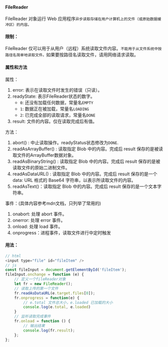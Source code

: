 #### FileReader

FileReader 对象运行 Web 应用程序`异步读取存储在用户计算机上的文件（或原始数据缓冲区）的内容。`

#### 限制：

FileReader 仅可以用于从用户（远程）系统读取文件内容。`不能用于从文件系统中按路径名简单地读取文件。`如果要按路径名读取文件，请用网络请求读取。

#### 属性和方法

属性：

1. error: 表示在读取文件时发生的错误（只读）。
2. readyState: 表示FileReader状态的数字。
    + `0`: 还没有加载任何数据，常量名`EMPTY`
    + `1`: 数据正在被加载，常量名`LOADING`
    + `2`: 已完成全部的读取请求，常量名`DONE`
3. result: 文件的内容。仅在读取完成后有值。

方法：

1. abort() : 中止读取操作。readyStatus状态修改为`DONE`.
2. readAsArrayBuffer() : 读取指定 Blob 中的内容。完成后 result 保存的是被读取文件的ArrayBuffer数据对象。
3. readAsBinaryString() :  读取指定 Blob 中的内容。完成后 result 保存的是被读取文件的原始二进制文件。
4. readAsDataURL() :  读取指定 Blob 中的内容。完成后 result 保存的是一个 data: URL 格式的 Base64 字符串，以表示所读取文件的内容。
5. readAsText()：读取指定 Blob 中的内容。完成后 result 保存的是一个文本字符串。

事件：(具体内容参考mdn文档，只列举了常用的)

1. onabort: 处理 abort 事件。
2. onerror: 处理 error 事件。
3. onload: 处理 load 事件。
4. onprogress：进程事件，读取文件进行中定时触发

#### 用法：

```js
// html
<input type="file" id="fileItem" />
// js
const fileInput = document.getElementById('fileItem');
fileInput.onchange = function (e) {
    // 定义一个fileReader对象
    let fr = new FileReader();
    // 读取上传的第一个文件
    fr.readAsDataURL(e.target.files[0]);
    fr.onprogress = function(e) {
        // e.total 文件总大小，e.loaded 已加载的大小
        console.log(e.total, e.loaded)
    }
    // 监听读取完成事件
    fr.onload = function () {
        // 输出结果
        console.log(fr.result);
    };
};
```

